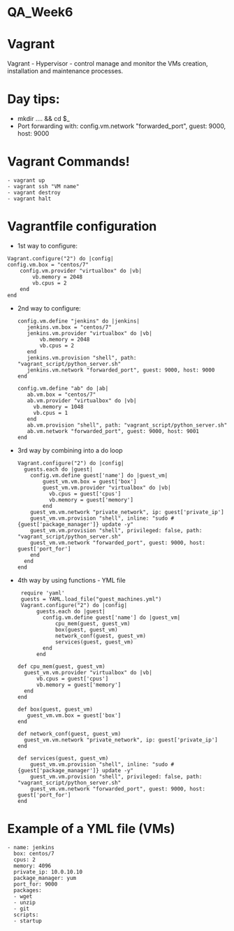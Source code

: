# QA_Week6

# Vagrant

Vagrant - Hypervisor - control manage and monitor the VMs creation, installation and maintenance processes.
#   Day tips:

  - mkdir .... && cd $_
  - Port forwarding with: config.vm.network "forwarded_port", guest: 9000, host: 9000

# Vagrant Commands!
    - vagrant up
    - vagrant ssh "VM name"
    - vagrant destroy
    - vagrant halt

# Vagrantfile configuration

  -  1st way to configure:
            
    Vagrant.configure("2") do |config|
    config.vm.box = "centos/7"
        config.vm.provider "virtualbox" do |vb|
            vb.memory = 2048
            vb.cpus = 2
        end
    end

 - 2nd way to configure:
                
       config.vm.define "jenkins" do |jenkins|
          jenkins.vm.box = "centos/7"
          jenkins.vm.provider "virtualbox" do |vb|
              vb.memory = 2048
              vb.cpus = 2
          end
          jenkins.vm.provision "shell", path: "vagrant_script/python_server.sh"
          jenkins.vm.network "forwarded_port", guest: 9000, host: 9000
       end
        
       config.vm.define "ab" do |ab|
          ab.vm.box = "centos/7"
          ab.vm.provider "virtualbox" do |vb|
            vb.memory = 1048
            vb.cpus = 1
          end
          ab.vm.provision "shell", path: "vagrant_script/python_server.sh"
          ab.vm.network "forwarded_port", guest: 9000, host: 9001
       end
 
  - 3rd way by combining into a do loop
  
        Vagrant.configure("2") do |config|
          guests.each do |guest|
            config.vm.define guest['name'] do |guest_vm|
                guest_vm.vm.box = guest['box']
                guest_vm.vm.provider "virtualbox" do |vb|
                  vb.cpus = guest['cpus']
                  vb.memory = guest['memory']
                end
            guest_vm.vm.network "private_network", ip: guest['private_ip']
            guest_vm.vm.provision "shell", inline: "sudo #{guest['package_manager']} update -y"
            guest_vm.vm.provision "shell", privileged: false, path: "vagrant_script/python_server.sh"
            guest_vm.vm.network "forwarded_port", guest: 9000, host: guest['port_for']
            end
          end
        end

  - 4th way by using functions - YML file
        
         require 'yaml'
         guests = YAML.load_file("guest_machines.yml")
         Vagrant.configure("2") do |config|
              guests.each do |guest|
                config.vm.define guest['name'] do |guest_vm|
                    cpu_mem(guest, guest_vm)
                    box(guest, guest_vm)
                    network_conf(guest, guest_vm)
                    services(guest, guest_vm)
                end
              end
    
        def cpu_mem(guest, guest_vm)
          guest_vm.vm.provider "virtualbox" do |vb|
              vb.cpus = guest['cpus']
              vb.memory = guest['memory']
          end
        end
     
        def box(guest, guest_vm)
           guest_vm.vm.box = guest['box']
        end
  
        def network_conf(guest, guest_vm)
          guest_vm.vm.network "private_network", ip: guest['private_ip']
        end
        
        def services(guest, guest_vm)
            guest_vm.vm.provision "shell", inline: "sudo #{guest['package_manager']} update -y"
            guest_vm.vm.provision "shell", privileged: false, path: "vagrant_script/python_server.sh"
            guest_vm.vm.network "forwarded_port", guest: 9000, host: guest['port_for']
        end

# Example of a YML file (VMs)

    - name: jenkins
      box: centos/7
      cpus: 2
      memory: 4096 
      private_ip: 10.0.10.10
      package_manager: yum
      port_for: 9000
      packages:
      - wget
      - unzip
      - git
      scripts:
      - startup
